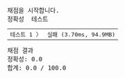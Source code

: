 <pre class="console-content"><div></div><div class="console-heading">채점을 시작합니다.</div><div class="console-message">정확성  테스트</div><table class="console-test-group" data-category="correctness"><tbody><tr data-testcase-id="13174"><td valign="top" class="td-label">테스트 1 <span>〉</span></td><td class="result failed">실패 (3.70ms, 94.9MB)</td></tr></tbody></table><div class="console-heading">채점 결과</div><div class="console-message">정확성: 0.0</div><div class="console-message">합계: 0.0 / 100.0</div></pre>